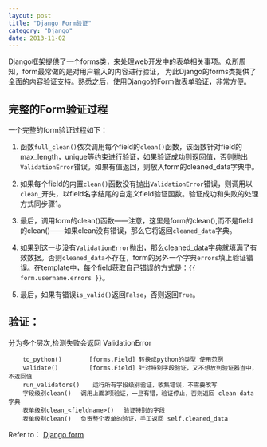 ```yaml
---
layout: post
title: "Django Form验证"
category: "Django"
date: 2013-11-02
---
```



Django框架提供了一个forms类，来处理web开发中的表单相关事项。众所周知，form最常做的是对用户输入的内容进行验证，
为此Django的forms类提供了全面的内容验证支持。熟悉之后，使用Django的Form做表单验证，非常方便。

## 完整的Form验证过程

一个完整的form验证过程如下：

1. 函数`full_clean()`依次调用每个field的`clean()`函数，该函数针对field的max_length，unique等约束进行验证，如果验证成功则返回值，否则抛出`ValidationError`错误。如果有值返回，则放入form的cleaned_data字典中。

2. 如果每个field的内置`clean()`函数没有抛出`ValidationError`错误，则调用以`clean_`开头，以field名字结尾的自定义field验证函数。验证成功和失败的处理方式同步骤1。

3. 最后，调用form的clean()函数——注意，这里是form的clean(),而不是field的clean()——如果clean没有错误，那么它将返回`cleaned_data`字典。

4. 如果到这一步没有`ValidationError`抛出，那么cleaned_data字典就填满了有效数据。否则`cleaned_data`不存在，form的另外一个字典`errors`填上验证错误。在template中，每个field获取自己错误的方式是：`{{ form.username.errors }}`。

5. 最后，如果有错误`is_valid()`返回`False`，否则返回`True`。

<!-- more -->

## 验证：
分为多个层次,检测失败会返回 ValidationError

        to_python() 　　　　[forms.Field] 转换成python的类型 使用范例
        validate() 　　　　 [forms.Field] 针对特别字段验证，又不想放到验证器当中，不返回值
        run_validators() 　 运行所有字段级别验证，收集错误，不需要改写
        字段级别clean() 　调用上面3项验证，一旦有错，验证停止，否则返回 clean data 字典
        表单级别clean_<fieldname>() 　验证特别的字段
        表单级别clean() 　负责整个表单的验证，手工返回 self.cleaned_data



Refer to： [Django form][django document form]

[django document form]: https://docs.djangoproject.com/en/1.4/ref/forms/validation/


